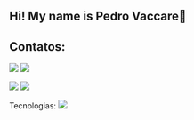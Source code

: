 ## Hi! My name is Pedro Vaccare👋

## Contatos:

<div>
<a href="https://instagram.com/vaccare" target="_blank"><img loading="lazy" src="https://img.shields.io/badge/-Instagram-%23E4405F?style=for-the-badge&logo=instagram&logoColor=white" target="_blank"></a>
<a href="https://linkedin.com/in/pedrovaccare/" target="_blank"><img src="https://cdn.jsdelivr.net/gh/devicons/devicon@latest/icons/linkedin/linkedin-original.svg" /></a>
          
<a href = "mailto:contato@winto.dev"><img loading="lazy" src="https://img.shields.io/badge/Gmail-D14836?style=for-the-badge&logo=gmail&logoColor=white" target="_blank"></a>
<a href="https://www.linkedin.com/in/seu-usuário-linkedln-aqui" target="_blank"><img loading="lazy" src="https://img.shields.io/badge/-LinkedIn-%230077B5?style=for-the-badge&logo=linkedin&logoColor=white" target="_blank"></a>   
</div>

Tecnologias:
<img src="https://cdn.jsdelivr.net/gh/devicons/devicon@latest/icons/python/python-original.svg" />



